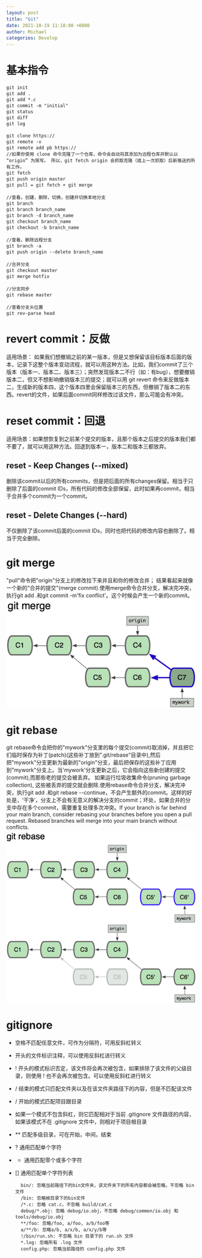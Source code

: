 ```yaml
---
layout: post
title: "Git"
date: 2021-10-19 11:18:00 +0800
author: Michael
categories: Develop
---
```


# 基本指令
	git init
	git add .
	git add *.c
	git commit -m "initial"
	git status
	git diff
	git log
	
	git clone https://
	git remote -v
	git remote add pb https://
	//如果你使用 clone 命令克隆了一个仓库，命令会自动将其添加为远程仓库并默认以 “origin” 为简写。 所以，git fetch origin 会抓取克隆（或上一次抓取）后新推送的所有工作。
	git fetch
	git push origin master
	git pull = git fetch + git merge

	//查看，创建，删除，切换，创建并切换本地分支
	git branch
	git branch branch_name
	git branch -d branch_name
	git checkout branch_name
	git checkout -b branch_name

	//查看，删除远程分支
	git branch -a	
	git push origin --delete branch_name

	//合并分支
	git checkout master
	git merge hotfix

	//分支同步
	git rebase master
	
	//查看分支头位置
	git rev-parse head

# revert commit：反做
适用场景： 如果我们想撤销之前的某一版本，但是又想保留该目标版本后面的版本，记录下这整个版本变动流程，就可以用这种方法。比如，我们commit了三个版本（版本一、版本二、版本三）；突然发现版本二不行（如：有bug），想要撤销版本二，但又不想影响撤销版本三的提交；就可以用 git revert 命令来反做版本二，生成新的版本四，这个版本四里会保留版本三的东西，但撤销了版本二的东西。revert的文件，如果后面commit同样修改过该文件，那么可能会有冲突。

# reset commit：回退
适用场景：如果想恢复到之前某个提交的版本，且那个版本之后提交的版本我们都不要了，就可以用这种方法。回退到版本一，版本二和版本三都放弃。

## reset - Keep Changes (--mixed)
删除该commit以后的所有commits，但是把后面的所有changes保留。相当于只删除了后面的commit IDs，所有代码的修改全部保留，此时如果再commit，相当于合并多个commit为一个commit。

## reset - Delete Changes (--hard)
不仅删除了该commit后面的commit IDs，同时也把代码的修改内容也删除了。相当于完全删除。

# git merge
"pull"命令把"origin"分支上的修改拉下来并且和你的修改合并； 结果看起来就像一个新的"合并的提交"(merge commit).使用merge命令合并分支，解决完冲突，执行git add .和git commit -m'fix conflict'。这个时候会产生一个新的commit。  
![日志文件夹](/assets/develop/gitmerge.jpg)  

# git rebase
git rebase命令会把你的"mywork"分支里的每个提交(commit)取消掉，并且把它们临时保存为补丁(patch)(这些补丁放到".git/rebase"目录中),然后把"mywork"分支更新为最新的"origin"分支，最后把保存的这些补丁应用到"mywork"分支上。当'mywork'分支更新之后，它会指向这些新创建的提交(commit),而那些老的提交会被丢弃。 如果运行垃圾收集命令(pruning garbage collection), 这些被丢弃的提交就会删除.使用rebase命令合并分支，解决完冲突，执行git add .和git rebase --continue，不会产生额外的commit。这样的好处是，‘干净’，分支上不会有无意义的解决分支的commit；坏处，如果合并的分支中存在多个commit，需要重复处理多次冲突。If your branch is far behind your main branch, consider rebasing your branches before you open a pull request. Rebased branches will merge into your main branch without conflicts.  
![日志文件夹](/assets/develop/gitrebase.jpg)  
![日志文件夹](/assets/develop/gitrebase2.jpg)  

# gitignore
* 空格不匹配任意文件，可作为分隔符，可用反斜杠转义
* 开头的文件标识注释，可以使用反斜杠进行转义
* ! 开头的模式标识否定，该文件将会再次被包含，如果排除了该文件的父级目录，则使用 ! 也不会再次被包含。可以使用反斜杠进行转义
* / 结束的模式只匹配文件夹以及在该文件夹路径下的内容，但是不匹配该文件
* / 开始的模式匹配项目跟目录
* 如果一个模式不包含斜杠，则它匹配相对于当前 .gitignore 文件路径的内容，如果该模式不在 .gitignore 文件中，则相对于项目根目录
* ** 匹配多级目录，可在开始，中间，结束
* ? 通用匹配单个字符
* * 通用匹配零个或多个字符
* [] 通用匹配单个字符列表

		bin/: 忽略当前路径下的bin文件夹，该文件夹下的所有内容都会被忽略，不忽略 bin 文件
		/bin: 忽略根目录下的bin文件
		/*.c: 忽略 cat.c，不忽略 build/cat.c
		debug/*.obj: 忽略 debug/io.obj，不忽略 debug/common/io.obj 和 tools/debug/io.obj
		**/foo: 忽略/foo, a/foo, a/b/foo等
		a/**/b: 忽略a/b, a/x/b, a/x/y/b等
		!/bin/run.sh: 不忽略 bin 目录下的 run.sh 文件
		*.log: 忽略所有 .log 文件
		config.php: 忽略当前路径的 config.php 文件
